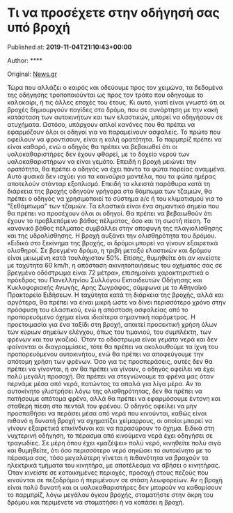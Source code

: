 
# Τι να προσέχετε στην οδήγησή σας υπό βροχή

Published at: **2019-11-04T21:10:43+00:00**

Author: ****

Original: [News.gr](https://www.news.gr/ellada/article/2019578/ti-na-prosechete-stin-odigisi-sas-ipo-vrochi.html)

Τώρα που αλλάζει ο καιρός και οδεύουμε προς τον χειμώνα, τα δεδομένα της οδήγησης τροποποιούνται ως προς τον τρόπο που οδηγούμε το καλοκαίρι, ή τις άλλες εποχές του έτους. Κι αυτό, γιατί είναι γνωστό ότι οι βροχές δημιουργούν παγίδες στο δρόμο, που σε συνάρτηση με την κακή κατάσταση των αυτοκινήτων και των ελαστικών, μπορεί να οδηγήσουν σε ατυχήματα.
Ωστόσο, υπάρχουν απλοί κανόνες που θα πρέπει να εφαρμόζουν όλοι οι οδηγοί για να παραμείνουν ασφαλείς. Το πρώτο που οφείλουν να φροντίσουν, είναι η καλή ορατότητα. Το παρμπρίζ πρέπει να είναι καθαρό, ενώ ο οδηγός θα πρέπει να βεβαιωθεί ότι οι υαλοκαθαριστήρες δεν έχουν φθαρεί, με το δοχείο νερού των υαλοκαθαριστήρων να είναι γεμάτο.
Επειδή η βροχή μειώνει την ορατότητα, θα πρέπει ο οδηγός να έχει πάντα τα φώτα πορείας αναμμένα. Αυτό φυσικά δεν ισχύει για τα καινούρια μοντέλα, που τα φώτα ημέρας αποτελούν στάνταρ εξοπλισμό. Επειδή τα κλειστά παράθυρα κατά τη διάρκεια της βροχής οδηγούν γρήγορα στο θάμπωμα των τζαμιών, θα πρέπει ο οδηγός να χρησιμοποιεί το σύστημα a/c ή του κλιματισμού για το "ξεθάμπωμα" των τζαμιών. Τα ελαστικά είναι ένα σημαντικό σημείο που θα πρέπει να προσέχουν όλοι οι οδηγοί. Θα πρέπει να βεβαιωθούν ότι έχουν το προβλεπόμενο βάθος πέλματος, όσο και τη σωστή πίεση. Το κανονικό βάθος πέλματος συμβάλλει στην αποφυγή της πλαγιολίσθησης και της υδρολίσθησης.
Η βροχή αυξάνει την ολισθηρότητα του δρόμου. «Ειδικά στο ξεκίνημα της βροχής, οι δρόμοι μπορεί να γίνουν εξαιρετικά ολισθηροί. Σε βρεγμένο δρόμο, η τριβή μεταξύ ελαστικών και δρόμου είναι μειωμένη κατά τουλάχιστον 50%. Επίσης, θυμηθείτε ότι αν κινείστε με ταχύτητα 60 km/h, η απόσταση ακινητοποιήσεως του οχήματός σας σε βρεγμένο οδόστρωμα είναι 72 μέτρα», επισημαίνει χαρακτηριστικά ο πρόεδρος του Πανελληνίου Συλλόγου Εκπαιδευτών Οδήγησης και Κυκλοφοριακής Αγωγής, Αρης Ζωγράφος, σύμφωνα με το Αθηναϊκό Πρακτορείο Ειδήσεων.
Η ταχύτητα κατά τη διάρκεια της βροχής, αλλά και αργότερα, θα πρέπει να είναι μικρή ώστε να δίνει περισσότερο χρόνο στην πρόσφυση του ελαστικού, ενώ η απόσταση ασφαλείας από το προπορευόμενο όχημα είναι ιδιαίτερα σημαντική παράμετρος. Η προετοιμασία για ένα ταξίδι στη βροχή, απαιτεί προσεκτική χρήση όλων των κύριων σημείων ελέγχου, όπως του τιμονιού, του συμπλέκτη, των φρένων και του γκαζιού. Όταν το οδόστρωμα είναι γεμάτο νερά και δεν φαίνονται οι διαγραμμίσεις, τότε θα πρέπει να ακολουθούμε τα ίχνη του προπορευόμενου αυτοκινήτου, ενώ θα πρέπει να αποφεύγουμε την απότομη χρήση των φρένων. Όσο για τις προσπεράσεις, αυτές δεν θα πρέπει να γίνονται, ή αν θα πρέπει να γίνουν, ο οδηγός οφείλει να έχει πολύ μεγάλη προσοχή.
Θα πρέπει να στεγνώνουμε τα φρένα μας όταν περνάμε μέσα από νερά, πατώντας τα απαλά για λίγα μέρα.
Αν το αυτοκίνητο γλιστρήσει λόγω της ολισθηρότητας, δεν θα πρέπει να πατήσουμε απότομα φρένο, αλλά θα πρέπει να εφαρμόσουμε έντονη και σταθερή πίεση στο πεντάλ του φρένου.
Ο οδηγός οφείλει να μην προσπαθήσει να περάσει μέσα από νερά που κινούνται, καθώς είναι πιθανό η δυνατή βροχή να σχηματίζει χείμαρρους, οι οποίοι μπορεί να γίνουν εξαιρετικά επικίνδυνοι και να παρασύρουν το όχημα. Ειδικά στη νυχτερινή οδήγηση, το πέρασμα από κινούμενα νερά έχει οδηγήσει σε τραγωδίες.
Σε μέρη όπου έχει «μαζέψει» πολύ νερό, κινηθείτε πολύ σιγά και θυμηθείτε, ότι όσο περισσότερο νερό σηκώσει το αυτοκίνητο με το πέρασμα σας, τόσο μεγαλύτερη γίνεται η πιθανότητα να βραχούν τα ηλεκτρικά τμήματα του κινητήρα, με αποτέλεσμα να σβήσει ο κινητήρας.
Όταν κινείστε σε κατοικημένες περιοχές, προσοχή στους πεζούς που κινούνται σε πεζοδρόμιο ή περιμένουν σε στάση λεωφορείων.
Αν η βροχή είναι πολύ δυνατή και οι υαλοκαθαριστήρες δεν μπορούν να καθαρίσουν το παρμπρίζ, λόγω μεγάλου όγκου βροχής, σταματήστε στην άκρη του δρόμου και περιμένετε να σταματήσει ή να κοπάσει η βροχή.
